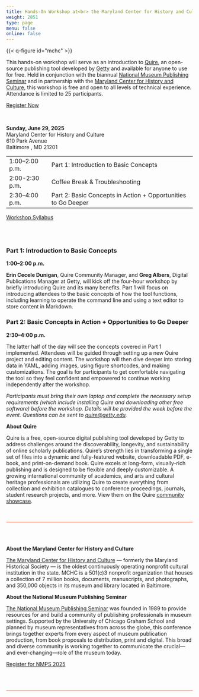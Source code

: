 ```yaml
---
title: Hands-On Workshop at<br> the Maryland Center for History and Culture
weight: 2851
type: page
menu: false
online: false
---
```


{{< q-figure id="mchc" >}}

This hands-on workshop will serve as an introduction to [Quire](https://quire.getty.edu), an open-source publishing tool developed by [Getty](https://www.getty.edu/) and available for anyone to use for free. Held in conjunction with the biannual [National Museum Publishing Seminar](https://graham.uchicago.edu/program/national-museum-publishing-seminar/) and in partnership with the [Maryland Center for History and Culture](https://www.mdhistory.org/), this workshop is free and open to all levels of technical experience. Attendance is limited to 25 participants.

<div class="action-button paired-button">

[Register Now](https://forms.gle/xm4sy9gFKpyw1Z9Q8)

</div>

<br />

**Sunday, June 29, 2025**<br />
Maryland Center for History and Culture <br />
610 Park Avenue<br />
Baltimore , MD 21201<br />

<div class="headless-table">

| | |
| --- | --- |
| 1:00–2:00 p.m. | Part 1: Introduction to Basic Concepts |
| 2:00-2:30 p.m.| Coffee Break & Troubleshooting |
| 2:30–4:00 p.m. | Part 2: Basic Concepts in Action + Opportunities to Go Deeper|

</div>

<div class="action-button paired-button">

[Workshop Syllabus](/resources/workshop/)

</div>

<br>
<br>

### Part 1: Introduction to Basic Concepts

**1:00–2:00 p.m.** 

**Erin Cecele Dunigan**, Quire Community Manager, and **Greg Albers**, Digital Publications Manager at Getty, will kick off the four-hour workshop by briefly introducing Quire and its many benefits. Part 1 will focus on introducing attendees to the basic concepts of how the tool functions, including learning to operate the command line and using a text editor to store content in Markdown.

### Part 2: Basic Concepts in Action + Opportunities to Go Deeper

**2:30–4:00 p.m.** 

The latter half of the day will see the concepts covered in Part 1 implemented. Attendees will be guided through setting up a new Quire project and editing content. The workshop will then dive deeper into storing data in YAML, adding images, using figure shortcodes, and making customizations. The goal is for participants to get comfortable navigating the tool so they feel confident and empowered to continue working independently after the workshop.

*Participants must bring their own laptop and complete the necessary setup requirements (which include installing Quire and downloading other free software) before the workshop. Details will be provided the week before the event. Questions can be sent to [quire@getty.edu](mailto:quire@getty.edu).*

**About Quire** 

Quire is a free, open-source digital publishing tool developed by Getty to address challenges around the discoverability, longevity, and sustainability of online scholarly publications. Quire’s strength lies in transforming a single set of files into a dynamic and fully-featured website, downloadable PDF, e-book, and print-on-demand book. Quire excels at long-form, visually-rich publishing and is designed to be flexible and deeply customizable. A growing international community of academics, and arts and cultural heritage professionals are utilizing Quire to create everything from collection and exhibition catalogues to conference proceedings, journals, student research projects, and more. View them on the Quire [community showcase](/community/community-showcase). 

<div class="mcn-event-listing">

**About the Maryland Center for History and Culture**

[The Maryland Center for History and Culture](https://www.mdhistory.org/about/) — formerly the Maryland Historical Society — is the oldest continuously operating nonprofit cultural institution in the state. MCHC is a 501(c)3 nonprofit organization that houses a collection of 7 million books, documents, manuscripts, and photographs, and 350,000 objects in its museum and library located in Baltimore.

**About the National Museum Publishing Seminar**

[The National Museum Publishing Seminar](https://graham.uchicago.edu/program/national-museum-publishing-seminar/) was founded in 1989 to provide resources for and build a community of publishing professionals in museum settings. Supported by the University of Chicago Graham School and planned by museum representatives from across the globe, this conference brings together experts from every aspect of museum publication production, from book proposals to distribution, print and digital. This broad and diverse community is working together to communicate the crucial—and ever-changing—role of the museum today. 

<div class="action-button paired-button">

[Register for NMPS 2025](https://graham.uchicago.edu/program/national-museum-publishing-seminar/)

</div>


</div>


<style>
.headless-table thead {
  display: none;
}
.mcn-event-listing {
  margin: 3rem 0;
  padding: 3rem 0;
  border-bottom: 1px solid #f04e23;
  border-top: 1px solid #f04e23;
}
.partner-logos {
  border-bottom-width: 0px !important;
  margin-top: 6rem !important;
}
#community-mcn-ku-event .quire-page__content .container .content { 
  margin-top: 0; 
}
</style>